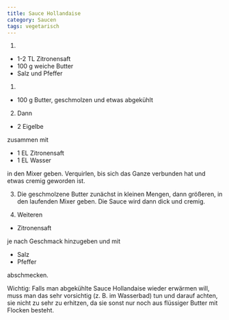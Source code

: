 ```yaml
---
title: Sauce Hollandaise
category: Saucen
tags: vegetarisch
---
```


1.

- 1-2 TL Zitronensaft
- 100 g weiche Butter
- Salz und Pfeffer

1.

- 100 g Butter, geschmolzen und etwas abgekühlt

2.  Dann

- 2 Eigelbe

zusammen mit

- 1 EL Zitronensaft
- 1 EL Wasser

in den Mixer geben. Verquirlen, bis sich das Ganze verbunden hat und
etwas cremig geworden ist.

3.  Die geschmolzene Butter zunächst in kleinen Mengen, dann größeren,
    in den laufenden Mixer geben. Die Sauce wird dann dick und cremig.

4.  Weiteren

- Zitronensaft

je nach Geschmack hinzugeben und mit

- Salz
- Pfeffer

abschmecken.

Wichtig: Falls man abgekühlte Sauce Hollandaise wieder erwärmen will,
muss man das sehr vorsichtig (z. B. im Wasserbad) tun und darauf achten,
sie nicht zu sehr zu erhitzen, da sie sonst nur noch aus flüssiger
Butter mit Flocken besteht.
